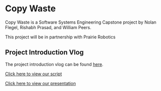 # Copy Waste

Copy Waste is a Software Systems Engineering Capstone project by Nolan Flegel, Rishabh Prasad, and William Peers.

This project will be in partnership with Prairie Robotics

## Project Introduction Vlog

The project introduction vlog can be found [here](https://youtu.be/U14Ei5zRgFo).

[Click here to view our script](https://github.com/Copy-Waste/cw-core/blob/main/vlogs/vlog1/Introduction%20Script.pdf)

[Click here to view our presentation](https://github.com/Copy-Waste/cw-core/blob/main/vlogs/vlog1/Introduction%20Presentation.pdf)
